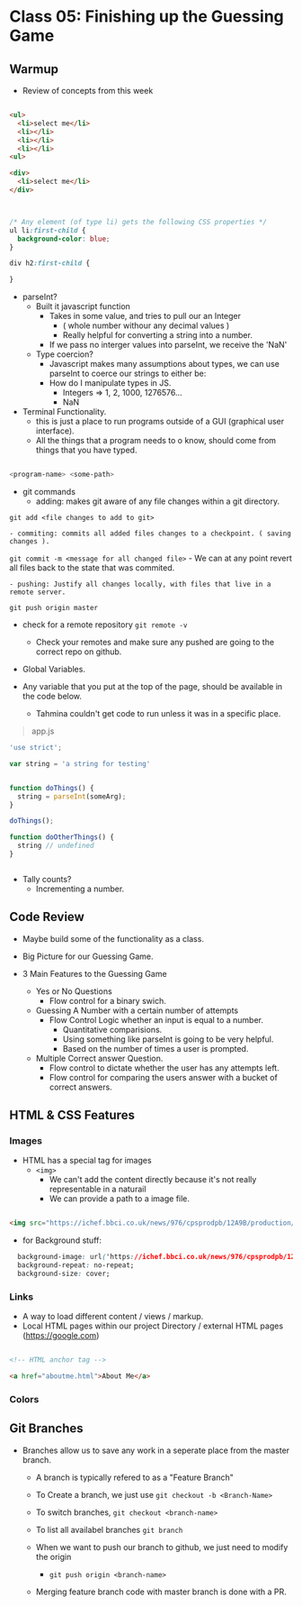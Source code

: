 # Class 05: Finishing up the Guessing Game

## Warmup

- Review of concepts from this week


```html

<ul>
  <li>select me</li>
  <li></li>
  <li></li>
  <li></li>
<ul>

<div>
  <li>select me</li>
</div>



```


```css

/* Any element (of type li) gets the following CSS properties */
ul li:first-child {
  background-color: blue;
}

div h2:first-child {

}

```

- parseInt?
  - Built it javascript function
    - Takes in some value, and tries to pull our an Integer
      - ( whole number withour any decimal values )
      - Really helpful for converting a string into a number.
    - If we pass no interger values into parseInt, we receive the 'NaN'
  - Type coercion?
    - Javascript makes many assumptions about types, we can use parseInt to coerce our strings to either be:
    - How do I manipulate types in JS.
      - Integers => 1, 2, 1000, 1276576...
      - NaN
- Terminal Functionality.
  - this is just a place to run programs outside of a GUI (graphical user interface).
  - All the things that a program needs to o know, should come from things that you have typed.

```bash

<program-name> <some-path>

```
  - git commands
    - adding: makes git aware of any file changes within a git directory.

`git add <file changes to add to git>`

    - commiting: commits all added files changes to a checkpoint. ( saving changes ).

`git commit -m <message for all changed file>`
      - We can at any point revert all files back to the state that was commited.
      
    - pushing: Justify all changes locally, with files that live in a remote server.

`git push origin master`

- check for a remote repository
`git remote -v`
  - Check your remotes and make sure any pushed are going to the correct repo on github.

- Global Variables.
- Any variable that you put at the top of the page, should be available in the code below.
  - Tahmina couldn't get code to run unless it was in a specific place.

> app.js
```js
'use strict';

var string = 'a string for testing'


function doThings() {
  string = parseInt(someArg);
}

doThings();

function doOtherThings() {
  string // undefined
}



```

- Tally counts?
  - Incrementing a number.

## Code Review

- Maybe build some of the functionality as a class.
- Big Picture for our Guessing Game.

- 3 Main Features to the Guessing Game
  - Yes or No Questions
    - Flow control for a binary swich.
  - Guessing A Number with a certain number of attempts
    - Flow Control Logic whether an input is equal to a number.
        - Quantitative comparisions.
        - Using something like parseInt is going to be very helpful. 
      - Based on the number of times a user is prompted.
  - Multiple Correct answer Question.
    - Flow control to dictate whether the user has any attempts left.
    - Flow control for comparing the users answer with a bucket of correct answers.

## HTML & CSS Features

### Images
- HTML has a special tag for images
  - `<img>`
    - We can't add the content directly because it's not really representable in a naturail
    - We can provide a path to a image file.

```html

<img src="https://ichef.bbci.co.uk/news/976/cpsprodpb/12A9B/production/_111434467_gettyimages-1143489763.jpg">

```

- for Background stuff:

```css
  background-image: url('https://ichef.bbci.co.uk/news/976/cpsprodpb/12A9B/production/_111434467_gettyimages-1143489763.jpg');
  background-repeat: no-repeat;
  background-size: cover;
```

### Links

- A way to load different content / views / markup.
- Local HTML pages within our project Directory / external HTML pages (https://google.com)

```html

<!-- HTML anchor tag -->

<a href="aboutme.html">About Me</a>

```

### Colors

## Git Branches

- Branches allow us to save any work in a seperate place from the master branch.
  - A branch is typically refered to as a "Feature Branch"

  - To Create a branch, we just use `git checkout -b <Branch-Name>`
  - To switch branches, `git checkout <branch-name>`
  - To list all availabel branches `git branch`
  - When we want to push our branch to github, we just need to modify the origin 
    - `git push origin <branch-name>`
  - Merging feature branch code with master branch is done with a PR. 
